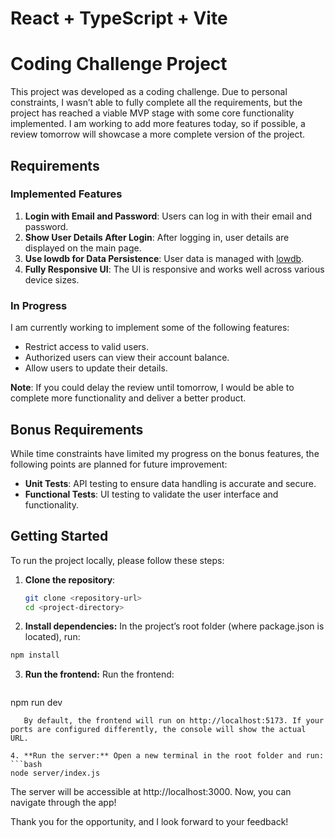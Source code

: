 # React + TypeScript + Vite

# Coding Challenge Project

This project was developed as a coding challenge. Due to personal constraints, I wasn’t able to fully complete all the requirements, but the project has reached a viable MVP stage with some core functionality implemented. I am working to add more features today, so if possible, a review tomorrow will showcase a more complete version of the project.

## Requirements

### Implemented Features

1. **Login with Email and Password**: Users can log in with their email and password.
2. **Show User Details After Login**: After logging in, user details are displayed on the main page.
3. **Use lowdb for Data Persistence**: User data is managed with [lowdb](https://github.com/typicode/lowdb).
4. **Fully Responsive UI**: The UI is responsive and works well across various device sizes.

### In Progress

I am currently working to implement some of the following features:

- Restrict access to valid users.
- Authorized users can view their account balance.
- Allow users to update their details.

**Note**: If you could delay the review until tomorrow, I would be able to complete more functionality and deliver a better product.

## Bonus Requirements

While time constraints have limited my progress on the bonus features, the following points are planned for future improvement:

- **Unit Tests**: API testing to ensure data handling is accurate and secure.
- **Functional Tests**: UI testing to validate the user interface and functionality.

## Getting Started

To run the project locally, please follow these steps:

1. **Clone the repository**:
   ```bash
   git clone <repository-url>
   cd <project-directory>
   ```
2. **Install dependencies:** In the project’s root folder (where package.json is located), run:

```bash
npm install
```

3. **Run the frontend:**
   Run the frontend:
   ```bash
npm run dev
```
   By default, the frontend will run on http://localhost:5173. If your ports are configured differently, the console will show the actual URL.
   
4. **Run the server:** Open a new terminal in the root folder and run:
```bash
node server/index.js
```
   The server will be accessible at http://localhost:3000.
   Now, you can navigate through the app!

Thank you for the opportunity, and I look forward to your feedback!
